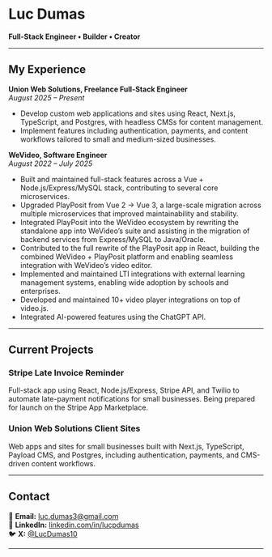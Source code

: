 # Luc Dumas

**Full-Stack Engineer • Builder • Creator**

---

## My Experience

**Union Web Solutions, Freelance Full-Stack Engineer**  
_August 2025 – Present_

- Develop custom web applications and sites using React, Next.js, TypeScript, and Postgres, with headless CMSs for content management.  
- Implement features including authentication, payments, and content workflows tailored to small and medium-sized businesses.  

**WeVideo, Software Engineer**  
_August 2022 – July 2025_

- Built and maintained full-stack features across a Vue + Node.js/Express/MySQL stack, contributing to several core microservices.  
- Upgraded PlayPosit from Vue 2 → Vue 3, a large-scale migration across multiple microservices that improved maintainability and stability.  
- Integrated PlayPosit into the WeVideo ecosystem by rewriting the standalone app into WeVideo’s suite and assisting in the migration of backend services from Express/MySQL to Java/Oracle.  
- Contributed to the full rewrite of the PlayPosit app in React, building the combined WeVideo + PlayPosit platform and enabling seamless integration with WeVideo’s video editor.  
- Implemented and maintained LTI integrations with external learning management systems, enabling wide adoption by schools and enterprises.  
- Developed and maintained 10+ video player integrations on top of video.js.  
- Integrated AI-powered features using the ChatGPT API.  

---

## Current Projects

### Stripe Late Invoice Reminder
Full-stack app using React, Node.js/Express, Stripe API, and Twilio to automate late-payment notifications for small businesses. Being prepared for launch on the Stripe App Marketplace.

### Union Web Solutions Client Sites
Web apps and sites for small businesses built with Next.js, TypeScript, Payload CMS, and Postgres, including authentication, payments, and CMS-driven content workflows.

---

## Contact

📧 **Email:** [luc.dumas3@gmail.com](mailto:luc.dumas3@gmail.com)  
🔗 **LinkedIn:** [linkedin.com/in/lucpdumas](https://linkedin.com/in/lucpdumas)  
🐦 **X:** [@LucDumas10](https://x.com/LucDumas10)  

---

